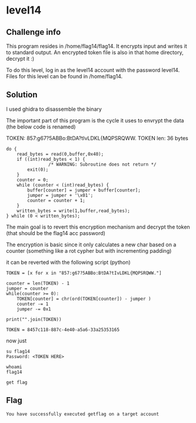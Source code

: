 # level14

## Challenge info

This program resides in /home/flag14/flag14. It encrypts input and writes it to standard output. An encrypted token file is also in that home directory, decrypt it :) <br>

To do this level, log in as the level14 account with the password level14. Files for this level can be found in /home/flag14.

## Solution

I used ghidra to disassemble the binary<br>

The important part of this program is the cycle it uses to envrypt the data (the below code is renamed)<br>

TOKEN: 857:g67?5ABBo:BtDA?tIvLDKL{MQPSRQWW. 
TOKEN len: 36 bytes
```
do {
    read_bytes = read(0,buffer,0x40);
    if ((int)read_bytes < 1) {
                /* WARNING: Subroutine does not return */
        exit(0);
    }
    counter = 0;
    while (counter < (int)read_bytes) {
        buffer[counter] = jumper + buffer[counter];
        jumper = jumper + '\x01';
        counter = counter + 1;
    }
    written_bytes = write(1,buffer,read_bytes);
} while (0 < written_bytes);
```

The main goal is to revert this encryption mechanism and decrypt the token (that should be the flag14 acc password) <br>

The encryption is basic since it only calculates a new char based on a counter (something like a rot cypher but with incrementing padding) <br>

it can be reverted with the following script (python)
```
TOKEN = [x for x in "857:g67?5ABBo:BtDA?tIvLDKL{MQPSRQWW."]

counter = len(TOKEN) - 1
jumper = counter
while(counter >= 0):
    TOKEN[counter] = chr(ord(TOKEN[counter]) - jumper )
    counter -= 1
    jumper -= 0x1

print("".join(TOKEN))

TOKEN = 8457c118-887c-4e40-a5a6-33a25353165
```

now just
```
su flag14
Password: <TOKEN HERE>

whoami
flag14

get flag
```

## Flag
```
You have successfully executed getflag on a target account
```